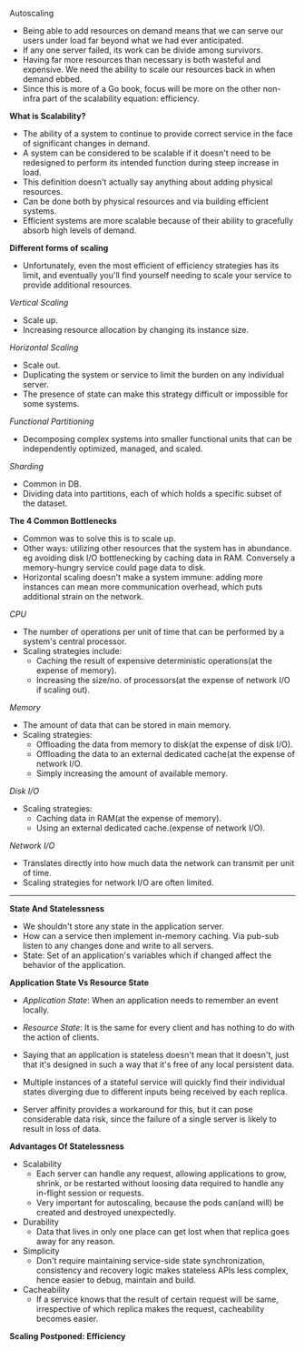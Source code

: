 Autoscaling

* Being able to add resources on demand means that we can serve our users under load far beyond what we had ever anticipated.
* If any one server failed, its work can be divide among survivors.
* Having far more resources than necessary is both wasteful and expensive. We need the ability to scale our resources back in when demand ebbed.
* Since this is more of a Go book, focus will be more on the other non-infra part of the scalability equation: efficiency.

**What is Scalability?**
* The ability of a system to continue to provide correct service in the face of significant changes in demand.
* A system can be considered to be scalable if it doesn't need to be redesigned to perform its intended function during steep increase in load.
* This definition doesn't actually say anything about adding physical resources.
* Can be done both by physical resources and via building efficient systems.
* Efficient systems are more scalable because of their ability to gracefully absorb high levels of demand.

**Different forms of scaling**
* Unfortunately, even the most efficient of efficiency strategies has its limit, and eventually you'll find yourself needing to scale your service to provide additional resources.

*Vertical Scaling*
* Scale up.
* Increasing resource allocation by changing its instance size.

*Horizontal Scaling*
* Scale out.
* Duplicating the system or service to limit the burden on any individual server.
* The presence of state can make this strategy difficult or impossible for some systems.

*Functional Partitioning*
* Decomposing complex systems into smaller functional units that can be independently optimized, managed, and scaled.

*Sharding*
* Common in DB.
* Dividing data into partitions, each of which holds a specific subset of the dataset.

**The 4 Common Bottlenecks**
* Common was to solve this is to scale up.
* Other ways: utilizing other resources that the system has in abundance. eg avoiding disk I/O bottlenecking by caching data in RAM. Conversely a memory-hungry service could page data to disk.
* Horizontal scaling doesn't make a system immune: adding more instances can mean more communication overhead, which puts additional strain on the network.

*CPU*
* The number of operations per unit of time that can be performed by a system's central processor.
* Scaling strategies include:
    * Caching the result of expensive deterministic operations(at the expense of memory).
    * Increasing the size/no. of processors(at the expense of network I/O if scaling out).

*Memory*
* The amount of data that can be stored in main memory.
* Scaling strategies:
    * Offloading the data from memory to disk(at the expense of disk I/O).
    * Offloading the data to an external dedicated cache(at the expense of network I/O.
    * Simply increasing the amount of available memory.

*Disk I/O*
* Scaling strategies:
    * Caching data in RAM(at the expense of memory).
    * Using an external dedicated cache.(expense of network I/O).

*Network I/O*
* Translates directly into how much data the network can transmit per unit of time.
* Scaling strategies for network I/O are often limited.

**************************************************************************************

**State And Statelessness**

* We shouldn't store any state in the application server.
* How can a service then implement in-memory caching. Via pub-sub listen to any changes done and write to all servers.
* State: Set of an application's variables which if changed affect the behavior of the application. 

**Application State Vs Resource State**
* *Application State*: When an application needs to remember an event locally.
* *Resource State*: It is the same for every client and has nothing to do with the action of clients.
* Saying that an application is stateless doesn't mean that it doesn't, just that it's designed in such a way that it's free of any local persistent data.

* Multiple instances of a stateful service will quickly find their individual states diverging due to different inputs being received by each replica.
* Server affinity provides a workaround for this, but it can pose considerable data risk, since the failure of a single server is likely to result in loss of data.

**Advantages Of Statelessness**

* Scalability
    * Each server can handle any request, allowing applications to grow, shrink, or be restarted without loosing data required to handle any in-flight session or requests.
    * Very important for autoscaling, because the pods can(and will) be created and destroyed unexpectedly.
* Durability
    * Data that lives in only one place can get lost when that replica goes away for any reason.
* Simplicity
    * Don't require maintaining service-side state synchronization, consistency and recovery logic makes stateless APIs less complex, hence easier to debug, maintain and build.
* Cacheability  
    * If a service knows that the result of certain request will be same, irrespective of which replica makes the request, cacheability becomes easier.

**Scaling Postponed: Efficiency**